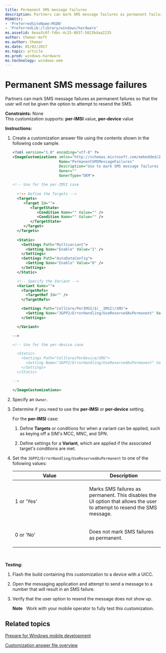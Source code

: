 ```yaml
---
title: Permanent SMS message failures
description: Partners can mark SMS message failures as permanent failures so that the user will not be given the option to attempt to resend the SMS.
MSHAttr:
- 'PreferredSiteName:MSDN'
- 'PreferredLib:/library/windows/hardware'
ms.assetid: 6eaa3c0f-fdbc-4c25-8037-5823bdaa2235
author: themar-msft
ms.author: themar
ms.date: 05/02/2017
ms.topic: article
ms.prod: windows-hardware
ms.technology: windows-oem
---
```


# Permanent SMS message failures


Partners can mark SMS message failures as permanent failures so that the user will not be given the option to attempt to resend the SMS.

<a href="" id="constraints---none"></a>**Constraints:** None  
This customization supports: **per-IMSI** value, **per-device** value

<a href="" id="instructions-"></a>**Instructions:**  
1.  Create a customization answer file using the contents shown in the following code sample.

    ```XML
    <?xml version="1.0" encoding="utf-8" ?>  
    <ImageCustomizations xmlns="http://schemas.microsoft.com/embedded/2004/10/ImageUpdate"  
                         Name="PermanentSMSMessageFailures"  
                         Description="Use to mark SMS message failures as permanent failures so that users cannot attempt to resend the SMS."  
                         Owner=""  
                         OwnerType="OEM"> 
      
    <!-- Use for the per-IMSI case 
      
      <!-- Define the Targets --> 
      <Targets>
         <Target Id="">
            <TargetState>
               <Condition Name="" Value="" />
               <Condition Name="" Value="" />
            </TargetState>
         </Target>
      </Targets>
      
      <Static>
        <Settings Path="Multivariant">
          <Setting Name="Enable" Value="1" />
        </Settings>
        <Settings Path="AutoDataConfig">
          <Setting Name="Enable" Value="0" />
        </Settings>
      </Static>

      <!-- Specify the Variant -->
      <Variant Name=""> 
        <TargetRefs>
          <TargetRef Id="" /> 
        </TargetRefs>

        <Settings Path="CellCore/PerIMSI/$(__IMSI)/SMS">  
          <Setting Name="3GPP2/ErrorHandling/UseReservedAsPermanent" Value="" />
        </Settings>  

      </Variant>

    -->

    <!-- Use for the per-device case

      <Static>  
        <Settings Path="CellCore/PerDevice/SMS">  
          <Setting Name="3GPP2/ErrorHandling/UseReservedAsPermanent" Value="" />
        </Settings>  
      </Static>

    -->

    </ImageCustomizations>
    ```

2.  Specify an `Owner`.

3.  Determine if you need to use the **per-IMSI** or **per-device** setting.

    For the **per-IMSI** case:

    1.  Define **Targets** or conditions for when a variant can be applied, such as keying off a SIM's MCC, MNC, and SPN.

    2.  Define settings for a **Variant**, which are applied if the associated target's conditions are met.

4.  Set the `3GPP2/ErrorHandling/UseReservedAsPermanent` to one of the following values:

    <table>
    <colgroup>
    <col width="50%" />
    <col width="50%" />
    </colgroup>
    <thead>
    <tr class="header">
    <th>Value</th>
    <th>Description</th>
    </tr>
    </thead>
    <tbody>
    <tr class="odd">
    <td><p>1 or 'Yes'</p></td>
    <td><p>Marks SMS failures as permanent. This disables the UI option that allows the user to attempt to resend the SMS message.</p></td>
    </tr>
    <tr class="even">
    <td><p>0 or 'No'</p></td>
    <td><p>Does not mark SMS failures as permanent.</p></td>
    </tr>
    </tbody>
    </table>

     

<a href="" id="testing-"></a>**Testing:**  
1.  Flash the build containing this customization to a device with a UICC.

2.  Open the messaging application and attempt to send a message to a number that will result in an SMS failure.

3.  Verify that the user option to resend the message does not show up.

    **Note**  
    Work with your mobile operator to fully test this customization.

## Related topics

[Prepare for Windows mobile development](https://docs.microsoft.com/en-us/windows-hardware/manufacture/mobile/preparing-for-windows-mobile-development)

[Customization answer file overview](https://docs.microsoft.com/en-us/windows-hardware/customize/mobile/mcsf/customization-answer-file)
